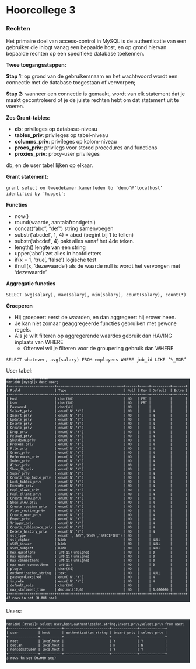 # Hoorcollege 3
### Rechten
Het primaire doel van access-control in MySQL is de authenticatie van een gebruiker die inlogt vanag een bepaalde host, en op grond hiervan bepaalde rechten op een specifieke database toekennen.

**Twee toegangsstappen:**

**Stap 1:** op grond van de gebruikersnaam en het wachtwoord wordt een connectie met de database toegestaan of verworpen;

**Stap 2:** wanneer een connectie is gemaakt, wordt van elk statement dat je maakt gecontroleerd of je de juiste rechten hebt om dat statement uit te voeren.

**Zes Grant-tables:**

* **db**: privileges op database-niveau
* **tables_priv**: privileges op tabel-niveau
* **columns_priv**: privileges op kolom-niveau
* **procs_priv**:  privilegs voor stored procedures and functions
* **proxies_priv**: proxy-user privileges

db, en de user tabel lijken op elkaar.

**Grant statement:**

```
grant select on tweedekamer.kamerleden to ‘demo’@’localhost’ identified by ‘huppel’;
```

**Functies**

* now()
* round(waarde, aantalafrondgetal)
* concat(“abc”, “def”) string samenvoegen
* substr(‘abcdef’, 1, 4) = abcd (begint bij 1 te tellen)
* substr(‘abcdef’, 4) pakt alles vanaf het 4de teken.
* length() lengte van een string
* upper(‘abc’) zet alles in hoofdletters
* if(x = 1,  ‘true’, ‘false’) logische test
* ifnull(x, ‘dezewaarde’) als de waarde null is wordt het vervongen met ‘dezewaarde’

**Aggregatie functies**

```
SELECT avg(salary), max(salary), min(salary), count(salary), count(*)
```

**Groeperen**

* Hij groepeert eerst de waarden, en dan aggregeert hij erover heen.
* Je kan niet zomaar geaggregeerde functies gebruiken met gewone regels.
* Als je wilt filteren op aggregerende waardes gebruik dan HAVING inplaats van WHERE
	* Ofterwel wil je filteren voor de groupering gebruik dan WHERE

```
SELECT whatever, avg(salary) FROM employees WHERE job_id LIKE ‘%_MGR’
```

User tabel:

![](files/5.png)

Users:

![](files/4.png) 
